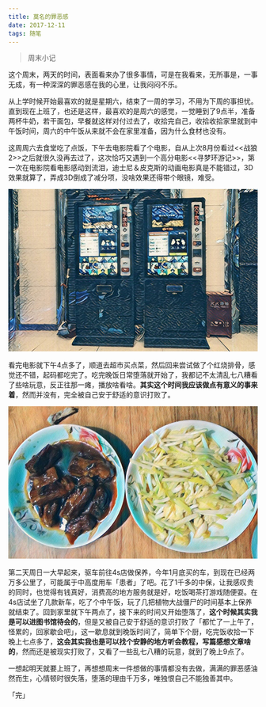 ```yaml
---
title: 莫名的罪恶感
date: 2017-12-11
tags: 随笔
---
```


> 周末小记

这个周末，两天的时间，表面看来办了很多事情，可是在我看来，无所事是，一事无成，有一种深深的罪恶感在我的心里，让我闷闷不乐。

从上学时候开始最喜欢的就是星期六，结束了一周的学习，不用为下周的事担忧。直到现在上班了，也还是这样，最喜欢的是周六的感觉，一觉睡到了9点半，准备两杯牛奶，若干面包，早餐就这样对付过去了，收拾完自己，收拾收拾家里就到中午饭时间，周六的中午饭从来就不会在家里准备，因为什么食材也没有。

这周周六去食堂吃了点饭，下午去电影院看了个电影，自从上次8月份看过<<战狼2>>之后就很久没再去过了，这次恰巧又遇到一个高分电影<<寻梦环游记>>，第一次在电影院看电影感动到流泪，迪士尼＆皮克斯的动画电影真是不能错过，3D效果就算了，弄成3D倒成了减分项，没啥效果还得带个眼镜，难受。

![](../image/about_life/IMG_20171209_135951R_everphoto_1512978665798.jpg)

看完电影就下午4点多了，顺道去超市买点菜，然后回来尝试做了个红烧排骨，感觉还不错，起码都吃完了。吃完晚饭日常堕落就开始了，我都记不太清乱七八糟看了些啥玩意，反正往那一瘫，播放啥看啥。**其实这个时间我应该做点有意义的事来着**，然而并没有，完全被自己安于舒适的意识打败了。

![](../image/about_life/IMG_20171209_185915R_everphoto_1512978571854.jpg)

第二天周日一大早起来，驱车前往4s店做保养，今年1月底买的车，到现在已经两万多公里了，可能属于中高度用车「患者」了吧。花了1千多的中保，让我感叹贵的同时，也觉得有钱真好，消费高的地方服务就是好，吃饭喝茶打游戏随便耍。在4s店试坐了几款新车，吃了个中午饭，玩了几把植物大战僵尸的时间基本上保养就结束了。回到家里就下午两点了，接下来的时间又开始堕落了，**这个时候其实我是可以进图书馆待会的**，但是又被自己安于舒适的意识打败了「都忙了一上午了，怪累的，回家歇会吧」，这一歇息就到晚饭时间了，简单下个厨，吃完饭收拾一下晚上七点多了，**这会其实我也是可以找个安静的地方听会教程，写篇感想文章啥的**，然而还是被现实打败了，又看了一些乱七八糟的玩意，就到了晚上9点了。

一想起明天就要上班了，再想想周末一件想做的事情都没有去做，满满的罪恶感油然而生，心情顿时很失落，堕落的理由千万多，唯独恨自己不能独善其中。

「完」